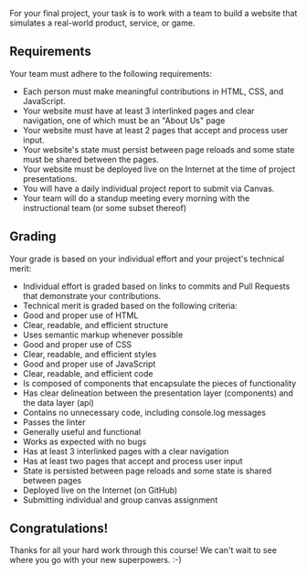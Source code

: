 For your final project, your task is to work with a team to build a website that simulates a real-world product, service, or game.

## Requirements

Your team must adhere to the following requirements:

- Each person must make meaningful contributions in HTML, CSS, and JavaScript.
- Your website must have at least 3 interlinked pages and clear navigation, one of which must be an "About Us" page
- Your website must have at least 2 pages that accept and process user input.
- Your website's state must persist between page reloads and some state must be shared between the pages.
- Your website must be deployed live on the Internet at the time of project presentations.
- You will have a daily individual project report to submit via Canvas.
- Your team will do a standup meeting every morning with the instructional team (or some subset thereof)

## Grading

Your grade is based on your individual effort and your project's technical merit:

- Individual effort is graded based on links to commits and Pull Requests that demonstrate your contributions.
- Technical merit is graded based on the following criteria:
- Good and proper use of HTML
- Clear, readable, and efficient structure
- Uses semantic markup whenever possible
- Good and proper use of CSS
- Clear, readable, and efficient styles
- Good and proper use of JavaScript
- Clear, readable, and efficient code
- Is composed of components that encapsulate the pieces of functionality
- Has clear delineation between the presentation layer (components) and the data layer (api)
- Contains no unnecessary code, including console.log messages
- Passes the linter
- Generally useful and functional
- Works as expected with no bugs
- Has at least 3 interlinked pages with a clear navigation
- Has at least two pages that accept and process user input
- State is persisted between page reloads and some state is shared between pages
- Deployed live on the Internet (on GitHub)
- Submitting individual and group canvas assignment

## Congratulations!

Thanks for all your hard work through this course! We can't wait to see where you go with your new superpowers. :-)